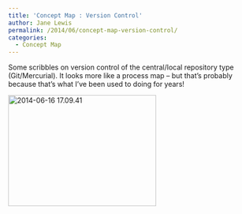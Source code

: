 ```yaml
---
title: 'Concept Map : Version Control'
author: Jane Lewis
permalink: /2014/06/concept-map-version-control/
categories:
  - Concept Map
---
```

Some scribbles on version control of the central/local repository type (Git/Mercurial). It looks more like a process map &#8211; but that&#8217;s probably because that&#8217;s what I&#8217;ve been used to doing for years!

[<img class="alignnone size-medium wp-image-7668" alt="2014-06-16 17.09.41" src="/software-carpentry-training-website/uploads/2014/06/2014-06-16-17.09.41-300x225.jpg" width="300" height="225" />][1]

 [1]: /software-carpentry-training-website/uploads/2014/06/2014-06-16-17.09.41.jpg

